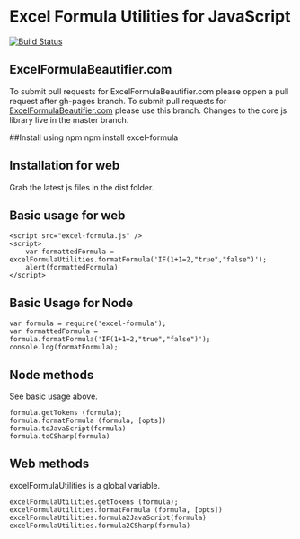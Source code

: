 # Excel Formula Utilities for JavaScript
[![Build Status](https://travis-ci.org/josh3ennett/excelFormulaUtilitiesJS.svg)](https://travis-ci.org/josh3ennett/excelFormulaUtilitiesJS)

## ExcelFormulaBeautifier.com
To submit pull requests for ExcelFormulaBeautifier.com please oppen a pull request after gh-pages branch.
To submit pull requests for [ExcelFormulaBeautifier.com](http://ExcelFormulaBeautifier.com) please use this branch.
Changes to the core js library live in the master branch.

##Install using npm
npm install excel-formula

## Installation for web
Grab the latest js files in the dist folder.

## Basic usage for web
    <script src="excel-formula.js" />
    <script>
        var formattedFormula = excelFormulaUtilities.formatFormula('IF(1+1=2,"true","false")');
        alert(formattedFormula)
    </script>

## Basic Usage for Node
    var formula = require('excel-formula');
    var formattedFormula = formula.formatFormula('IF(1+1=2,"true","false")');
    console.log(formatFormula);

## Node methods
See basic usage above.

    formula.getTokens (formula);
    formula.formatFormula (formula, [opts])
    formula.toJavaScript(formula)
    formula.toCSharp(formula)

## Web methods
excelFormulaUtilities is a global variable.

    excelFormulaUtilities.getTokens (formula);
    excelFormulaUtilities.formatFormula (formula, [opts])
    excelFormulaUtilities.formula2JavaScript(formula)
    excelFormulaUtilities.formula2CSharp(formula)
